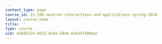 ```yaml
---
content_type: page
course_id: 22-106-neutron-interactions-and-applications-spring-2010
layout: course_home
title: ''
type: course
uid: 6d6db324-b622-8c0a-584a-bab35fe86eac
---
```

